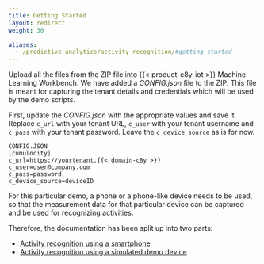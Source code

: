 ```yaml
---
title: Getting Started
layout: redirect
weight: 30

aliases:
  - /predictive-analytics/activity-recognition/#getting-started
---
```

Upload all the files from the ZIP file into {{< product-c8y-iot >}} Machine Learning Workbench. We have added a *CONFIG.json* file to the ZIP. This file is meant for capturing the tenant details and credentials which will be used by the demo scripts.

First, update the *CONFIG.json* with the appropriate values and save it. Replace `c_url` with your tenant URL, `c_user` with your tenant username and `c_pass` with your tenant password. Leave the `c_device_source` as is for now.

	CONFIG.JSON
	[cumulocity]
	c_url=https://yourtenant.{{< domain-c8y >}}
	c_user=user@company.com
	c_pass=password
	c_device_source=deviceID


For this particular demo, a phone or a phone-like device needs to be used, so that the measurement data for that particular device can be captured and be used for recognizing activities.

Therefore, the documentation has been split up into two parts:

* [Activity recognition using a smartphone](#activity-recognition-using-android)
* [Activity recognition using a simulated demo device](#activity-recognition-using-demo-device)
